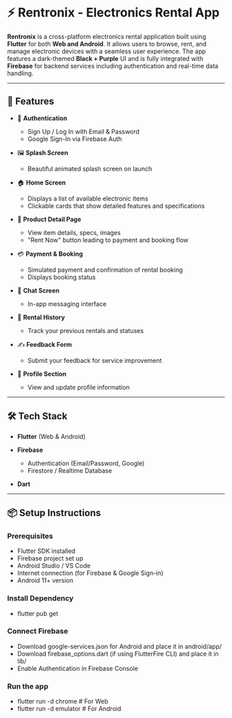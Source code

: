 # ⚡ Rentronix - Electronics Rental App

**Rentronix** is a cross-platform electronics rental application built using **Flutter** for both **Web and Android**. It allows users to browse, rent, and manage electronic devices with a seamless user experience. The app features a dark-themed **Black + Purple** UI and is fully integrated with **Firebase** for backend services including authentication and real-time data handling.

---

## 🚀 Features

- 🔐 **Authentication**
  - Sign Up / Log In with Email & Password
  - Google Sign-In via Firebase Auth

- 🖼️ **Splash Screen**
  - Beautiful animated splash screen on launch

- 🏠 **Home Screen**
  - Displays a list of available electronic items
  - Clickable cards that show detailed features and specifications

- 📄 **Product Detail Page**
  - View item details, specs, images
  - "Rent Now" button leading to payment and booking flow

- 💳 **Payment & Booking**
  - Simulated payment and confirmation of rental booking
  - Displays booking status

- 💬 **Chat Screen**
  - In-app messaging interface

- 📜 **Rental History**
  - Track your previous rentals and statuses

- ✍️ **Feedback Form**
  - Submit your feedback for service improvement

- 👤 **Profile Section**
  - View and update profile information

---

## 🛠️ Tech Stack

- **Flutter** (Web & Android)
- **Firebase**
  - Authentication (Email/Password, Google)
  - Firestore / Realtime Database
  
- **Dart**

---


## 📦 Setup Instructions

### Prerequisites

- Flutter SDK installed
- Firebase project set up
- Android Studio / VS Code
- Internet connection (for Firebase & Google Sign-in)
- Android 11+ version

### Install Dependency 
- flutter pub get

### Connect Firebase
- Download google-services.json for Android and place it in android/app/
- Download firebase_options.dart (if using FlutterFire CLI) and place it in lib/
- Enable Authentication in Firebase Console

### Run the app
- flutter run -d chrome     # For Web
- flutter run -d emulator   # For Android


